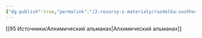 ```yaml
---
{"dg-publish":true,"permalink":"/2-resursy-i-materialy/razdelka-sushhestv/ektoplazma/"}
---
```


[[95 Источники/Алхимический альманах\|Алхимический альманах]]